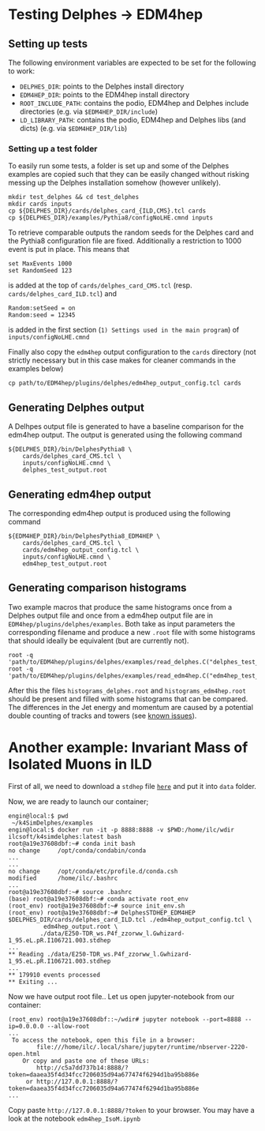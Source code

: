 # Testing Delphes -> EDM4hep


## Setting up tests

The following environment variables are expected to be set for the following to
work:
- `DELPHES_DIR`: points to the Delphes install directory
- `EDM4HEP_DIR`: points to the EDM4hep install directory
- `ROOT_INCLUDE_PATH`: contains the podio, EDM4hep and Delphes include
  directories (e.g. via `$EDM4HEP_DIR/include`)
- `LD_LIBRARY_PATH`: contains the podio, EDM4hep and Delphes libs (and dicts)
  (e.g. via `$EDM4HEP_DIR/lib`)


### Setting up a test folder

To easily run some tests, a folder is set up and some of the Delphes examples
are copied such that they can be easily changed without risking messing up the
Delphes installation somehow (however unlikely).

    mkdir test_delphes && cd test_delphes
    mkdir cards inputs
    cp ${DELPHES_DIR}/cards/delphes_card_{ILD,CMS}.tcl cards
    cp ${DELPHES_DIR}/examples/Pythia8/configNoLHE.cmnd inputs

To retrieve comparable outputs the random seeds for the Delphes card and the
Pythia8 configuration file are fixed. Additionally a restriction to 1000 event
is put in place. This means that

    set MaxEvents 1000
    set RandomSeed 123

is added at the top of `cards/delphes_card_CMS.tcl` (resp.
`cards/delphes_card_ILD.tcl`) and

    Random:setSeed = on
    Random:seed = 12345

is added in the first section (`1) Settings used in the main program`) of
`inputs/configNoLHE.cmnd`

Finally also copy the `edm4hep` output configuration to the `cards` directory
(not strictly necessary but in this case makes for cleaner commands in the
examples below)

    cp path/to/EDM4hep/plugins/delphes/edm4hep_output_config.tcl cards

## Generating Delphes output

A Delhpes output file is generated to have a baseline comparison for the edm4hep
output. The output is generated using the following command

    ${DELPHES_DIR}/bin/DelphesPythia8 \
        cards/delphes_card_CMS.tcl \
        inputs/configNoLHE.cmnd \
        delphes_test_output.root


## Generating edm4hep output

The corresponding edm4hep output is produced using the following command

    ${EDM4HEP_DIR}/bin/DelphesPythia8_EDM4HEP \
        cards/delphes_card_CMS.tcl \
        cards/edm4hep_output_config.tcl \
        inputs/configNoLHE.cmnd \
        edm4hep_test_output.root


## Generating comparison histograms

Two example macros that produce the same histograms once from a Delphes output
file and once from a edm4hep output file are in
`EDM4hep/plugins/delphes/examples`. Both take as input parameters the
corresponding filename and produce a new `.root` file with some histograms that
should ideally be equivalent (but are currently not).

    root -q 'path/to/EDM4hep/plugins/delphes/examples/read_delphes.C("delphes_test_output.root")'
    root -q 'path/to/EDM4hep/plugins/delphes/examples/read_edm4hep.C("edm4hep_test_output.root")' 

After this the files `histograms_delphes.root` and `histograms_edm4hep.root`
should be present and filled with some histograms that can be compared. The
differences in the Jet energy and momentum are caused by a potential double
counting of tracks and towers (see [known issues](../README.md#known-issues)).


# Another example: Invariant Mass of Isolated Muons in ILD 

First of all, we need to download a `stdhep` file [`here`](https://syncandshare.desy.de/index.php/s/Kx7ygmgejpmnSwE) and put it into `data` folder.

Now, we are ready to launch our container;

```console
engin@local:$ pwd
 ~/k4SimDelphes/examples 
engin@local:$ docker run -it -p 8888:8888 -v $PWD:/home/ilc/wdir ilcsoft/k4simdelphes:latest bash
root@a19e37608dbf:~# conda init bash
no change     /opt/conda/condabin/conda
...
...
no change     /opt/conda/etc/profile.d/conda.csh
modified      /home/ilc/.bashrc
...
root@a19e37608dbf:~# source .bashrc 
(base) root@a19e37608dbf:~# conda activate root_env
(root_env) root@a19e37608dbf:~# source init_env.sh 
(root_env) root@a19e37608dbf:~# DelphesSTDHEP_EDM4HEP $DELPHES_DIR/cards/delphes_card_ILD.tcl ./edm4hep_output_config.tcl \ 
          edm4hep_output.root \
         ./data/E250-TDR_ws.P4f_zzorww_l.Gwhizard-1_95.eL.pR.I106721.003.stdhep
...
** Reading ./data/E250-TDR_ws.P4f_zzorww_l.Gwhizard-1_95.eL.pR.I106721.003.stdhep
...
** 179910 events processed
** Exiting ...

```
Now we have output root file.. Let us open jupyter-notebook from our container:
```console
(root_env) root@a19e37608dbf::~/wdir# jupyter notebook --port=8888 --ip=0.0.0.0 --allow-root 
...
 To access the notebook, open this file in a browser:
        file:///home/ilc/.local/share/jupyter/runtime/nbserver-2220-open.html
    Or copy and paste one of these URLs:
        http://c5a7dd737b14:8888/?token=daaea35f4d34fcc7206035d94a677474f6294d1ba95b886e
     or http://127.0.0.1:8888/?token=daaea35f4d34fcc7206035d94a677474f6294d1ba95b886e
...
```

Copy paste `http://127.0.0.1:8888/?token` to your browser. You may have a look at the notebook `edm4hep_IsoM.ipynb`




